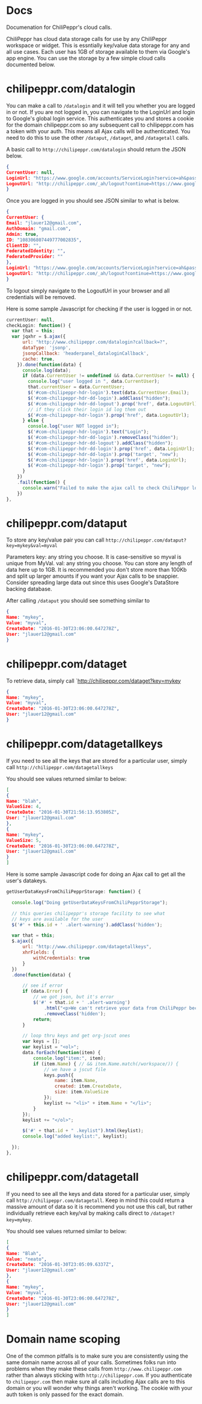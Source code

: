 # Docs
Documenation for ChiliPeppr's cloud calls.

ChiliPeppr has cloud data storage calls for use by any ChiliPeppr workspace or widget. This is essntially key/value data storage for any and all use cases. Each user has 1GB of storage available to them via Google's app engine. You can use the storage by a few simple cloud calls documented below.

# chilipeppr.com/datalogin

You can make a call to `/datalogin` and it will tell you whether you are logged in or not. If you are not logged in, you can navigate to the LoginUrl and login to Google's global login service. This authenticates you and stores a cookie for the domain chilipeppr.com so any subsequent call to chilipeppr.com has a token with your auth. This means all Ajax calls will be authenticated. You need to do this to use the other `/dataput`, `/dataget`, and `/datagetall` calls.

A basic call to `http://chilipeppr.com/datalogin` should return the JSON below.

```json
{
CurrentUser: null,
LoginUrl: "https://www.google.com/accounts/ServiceLogin?service=ah&passive=true&continue=https://appengine.google.com/_ah/conflogin%3Fcontinue%3Dhttp://chilipeppr.com/&ltmpl=gm&shdf=ChYLEgZhaG5hbWUaCkNoaWxpUGVwcHIMEgJhaCIUDIFUs68E-AwFG0sRhqV3mL9W4zcoATIUMV9tuhJJyreZ2carM4r9jwJYLbU",
LogoutUrl: "http://chilipeppr.com/_ah/logout?continue=https://www.google.com/accounts/Logout%3Fcontinue%3Dhttps://appengine.google.com/_ah/logout%253Fcontinue%253Dhttp://chilipeppr.com/%26service%3Dah"
}
```
Once you are logged in you should see JSON similar to what is below.

```json
{
CurrentUser: {
Email: "jlauer12@gmail.com",
AuthDomain: "gmail.com",
Admin: true,
ID: "108306807449777002835",
ClientID: "",
FederatedIdentity: "",
FederatedProvider: ""
},
LoginUrl: "https://www.google.com/accounts/ServiceLogin?service=ah&passive=true&continue=https://appengine.google.com/_ah/conflogin%3Fcontinue%3Dhttp://chilipeppr.com/&ltmpl=gm&shdf=ChYLEgZhaG5hbWUaCkNoaWxpUGVwcHIMEgJhaCIUDIFUs68E-AwFG0sRhqV3mL9W4zcoATIUMV9tuhJJyreZ2carM4r9jwJYLbU",
LogoutUrl: "http://chilipeppr.com/_ah/logout?continue=https://www.google.com/accounts/Logout%3Fcontinue%3Dhttps://appengine.google.com/_ah/logout%253Fcontinue%253Dhttp://chilipeppr.com/%26service%3Dah"
}
```
To logout simply navigate to the LogoutUrl in your browser and all credentials will be removed.

Here is some sample Javascript for checking if the user is logged in or not.

```javascript
currentUser: null,
checkLogin: function() {
  var that = this;
  var jqxhr = $.ajax({
      url: "http://www.chilipeppr.com/datalogin?callback=?",
      dataType: 'jsonp',
      jsonpCallback: 'headerpanel_dataloginCallback',
      cache: true,
    }).done(function(data) {
      console.log(data);
      if (data.CurrentUser != undefined && data.CurrentUser != null) {
        console.log("user logged in ", data.CurrentUser);
        that.currentUser = data.CurrentUser;
        $('#com-chilipeppr-hdr-login').text(data.CurrentUser.Email);
        $('#com-chilipeppr-hdr-dd-login').addClass("hidden");
        $('#com-chilipeppr-hdr-dd-logout').prop('href', data.LogoutUrl);
        // if they click their login id log them out
        $('#com-chilipeppr-hdr-login').prop('href', data.LogoutUrl);
      } else {
        console.log("user NOT logged in");
        $('#com-chilipeppr-hdr-login').text("Login");
        $('#com-chilipeppr-hdr-dd-login').removeClass("hidden");
        $('#com-chilipeppr-hdr-dd-logout').addClass("hidden");
        $('#com-chilipeppr-hdr-dd-login').prop('href', data.LoginUrl);
        $('#com-chilipeppr-hdr-dd-login').prop('target', "new");
        $('#com-chilipeppr-hdr-login').prop('href', data.LoginUrl);
        $('#com-chilipeppr-hdr-login').prop('target', "new");
      }
    })
    .fail(function() {
      console.warn("Failed to make the ajax call to check ChiliPeppr login status");
    })
},
```

# chilipeppr.com/dataput

To store any key/value pair you can call `http://chilipeppr.com/dataput?key=mykey&val=myval`

Parameters
key: any string you choose. It is case-sensitive so myval is unique from MyVal.
val: any string you choose. You can store any length of data here up to 1GB. It is recommended you don't store more than 100Kb and split up larger amounts if you want your Ajax calls to be snappier. Consider spreading large data out since this uses Google's DataStore backing database. 

After calling `/dataput` you should see something similar to

```json
{
Name: "mykey",
Value: "myval",
CreateDate: "2016-01-30T23:06:00.647278Z",
User: "jlauer12@gmail.com"
}
```

# chilipeppr.com/dataget

To retrieve data, simply call `http://chilipeppr.com/dataget?key=mykey

```json
{
Name: "mykey",
Value: "myval",
CreateDate: "2016-01-30T23:06:00.647278Z",
User: "jlauer12@gmail.com"
}
```

# chilipeppr.com/datagetallkeys

If you need to see all the keys that are stored for a particular user, simply call `http://chilipeppr.com/datagetallkeys`

You should see values returned similar to below:

```json
[
{
Name: "blah",
ValueSize: 4,
CreateDate: "2016-01-30T21:56:13.953805Z",
User: "jlauer12@gmail.com"
},
{
Name: "mykey",
ValueSize: 5,
CreateDate: "2016-01-30T23:06:00.647278Z",
User: "jlauer12@gmail.com"
}
]
```

Here is some sample Javascript code for doing an Ajax call to get all the user's datakeys.

```javascript
getUserDataKeysFromChiliPepprStorage: function() {

  console.log("Doing getUserDataKeysFromChiliPepprStorage");

  // this queries chilipeppr's storage facility to see what
  // keys are available for the user
  $('#' + this.id + ' .alert-warning').addClass('hidden');

  var that = this;
  $.ajax({
      url: "http://www.chilipeppr.com/datagetallkeys",
      xhrFields: {
          withCredentials: true
      }
  })
  .done(function(data) {

      // see if error
      if (data.Error) {
          // we got json, but it's error
          $('#' + that.id + ' .alert-warning')
              .html("<p>We can't retrieve your data from ChiliPeppr because you are not logged in. Please login to ChiliPeppr to see your list of available data keys.</p><p>Error: " + data.Msg + "</p>")
              .removeClass('hidden');
          return;
      }

      // loop thru keys and get org-jscut ones
      var keys = [];
      var keylist = "<ol>";
      data.forEach(function(item) {
          console.log("item:", item);
          if (item.Name) { // && item.Name.match(/workspace/)) {
              // we have a jscut file
              keys.push({
                  name: item.Name,
                  created: item.CreateDate,
                  size: item.ValueSize
              });
              keylist += "<li>" + item.Name + "</li>";
          }
      });
      keylist += "</ol>";

      $('#' + that.id + " .keylist").html(keylist);
      console.log("added keylist:", keylist);

  });
},
```

# chilipeppr.com/datagetall

If you need to see all the keys and data stored for a particular user, simply call `http://chilipeppr.com/datagetall`. Keep in mind this could return a massive amount of data so it is recommend you not use this call, but rather individually retrieve each key/val by making calls direct to `/dataget?key=mykey`.

You should see values returned similar to below:

```json
[
{
Name: "Blah",
Value: "neato",
CreateDate: "2016-01-30T23:05:09.6337Z",
User: "jlauer12@gmail.com"
},
{
Name: "mykey",
Value: "myval",
CreateDate: "2016-01-30T23:06:00.647278Z",
User: "jlauer12@gmail.com"
}
]
```

# Domain name scoping

One of the common pitfalls is to make sure you are consistently using the same domain name across all of your calls. Sometimes folks run into problems when they make these calls from `http://www.chilipeppr.com` rather than always sticking with `http://chilipeppr.com`. If you authenticate to `chilipeppr.com` then make sure all calls including Ajax calls are to this domain or you will wonder why things aren't working. The cookie with your auth token is only passed for the exact domain.
